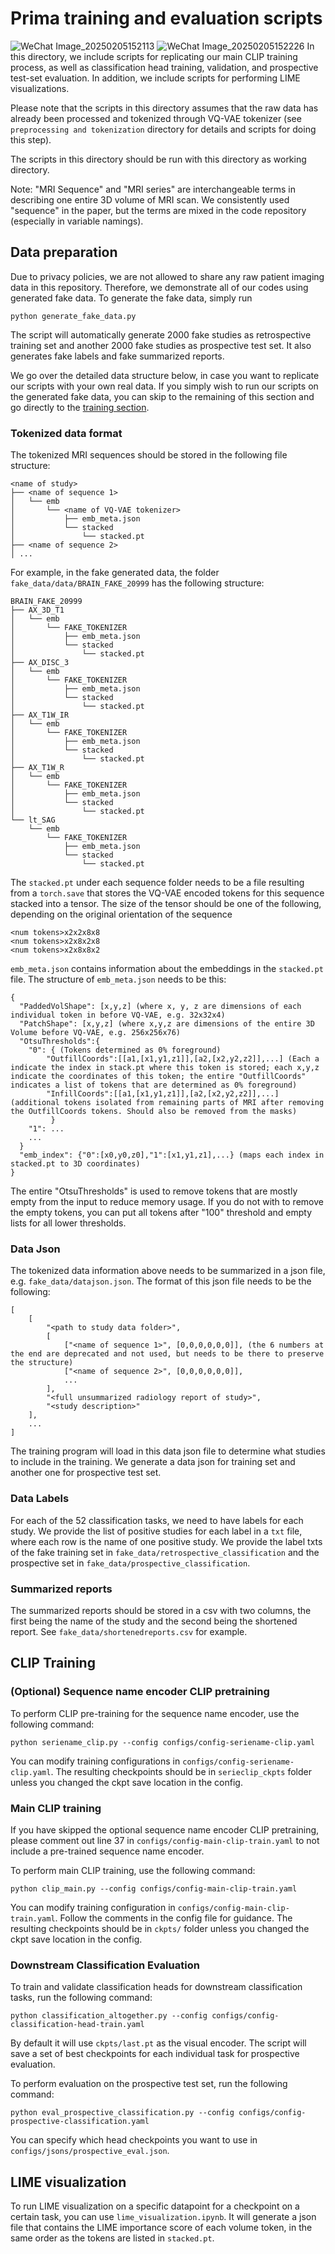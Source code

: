 # Prima training and evaluation scripts

![WeChat Image_20250205152113](https://github.com/user-attachments/assets/9da9490f-8ac9-4fca-89e3-7ea3fcf097e6)
![WeChat Image_20250205152226](https://github.com/user-attachments/assets/a5330ae0-ad8c-4d03-aac2-f9559fdc22fa)
In this directory, we include scripts for replicating our main CLIP training process, as well as classification head training, validation, and prospective test-set evaluation. In addition, we include scripts for performing LIME visualizations.

Please note that the scripts in this directory assumes that the raw data has already been processed and tokenized through VQ-VAE tokenizer (see `preprocessing and tokenization` directory for details and scripts for doing this step). 

The scripts in this directory should be run with this directory as working directory.

Note: "MRI Sequence" and "MRI series" are interchangeable terms in describing one entire 3D volume of MRI scan. We consistently used "sequence" in the paper, but the terms are mixed in the code repository (especially in variable namings). 

## Data preparation

Due to privacy policies, we are not allowed to share any raw patient imaging data in this repository. Therefore, we demonstrate all of our codes using generated fake data. To generate the fake data, simply run 
```
python generate_fake_data.py
```
The script will automatically generate 2000 fake studies as retrospective training set and another 2000 fake studies as prospective test set. It also generates fake labels and fake summarized reports.

We go over the detailed data structure below, in case you want to replicate our scripts with your own real data. If you simply wish to run our scripts on the generated fake data, you can skip to the remaining of this section and go directly to the [training section](https://github.com/MLNeurosurg/Prima/tree/main/Prima%20training%20and%20evaluation#clip-training).

### Tokenized data format

The tokenized MRI sequences should be stored in the following file structure:
```
<name of study>
├── <name of sequence 1>
│   └── emb
│       └── <name of VQ-VAE tokenizer>
│           ├── emb_meta.json
│           └── stacked
│               └── stacked.pt
├── <name of sequence 2>
│ ...
```
For example, in the fake generated data, the folder `fake_data/data/BRAIN_FAKE_20999` has the following structure:
```
BRAIN_FAKE_20999
├── AX_3D_T1
│   └── emb
│       └── FAKE_TOKENIZER
│           ├── emb_meta.json
│           └── stacked
│               └── stacked.pt
├── AX_DISC_3
│   └── emb
│       └── FAKE_TOKENIZER
│           ├── emb_meta.json
│           └── stacked
│               └── stacked.pt
├── AX_T1W_IR
│   └── emb
│       └── FAKE_TOKENIZER
│           ├── emb_meta.json
│           └── stacked
│               └── stacked.pt
├── AX_T1W_R
│   └── emb
│       └── FAKE_TOKENIZER
│           ├── emb_meta.json
│           └── stacked
│               └── stacked.pt
└── lt_SAG
    └── emb
        └── FAKE_TOKENIZER
            ├── emb_meta.json
            └── stacked
                └── stacked.pt
```
The `stacked.pt` under each sequence folder needs to be a file resulting from a `torch.save` that stores the VQ-VAE encoded tokens for this sequence stacked into a tensor. The size of the tensor should be one of the following, depending on the original orientation of the sequence
```
<num tokens>x2x2x8x8
<num tokens>x2x8x2x8
<num tokens>x2x8x8x2
```
`emb_meta.json` contains information about the embeddings in the `stacked.pt` file. The structure of `emb_meta.json` needs to be this:
```
{
  "PaddedVolShape": [x,y,z] (where x, y, z are dimensions of each individual token in before VQ-VAE, e.g. 32x32x4)
  "PatchShape": [x,y,z] (where x,y,z are dimensions of the entire 3D Volume before VQ-VAE, e.g. 256x256x76)
  "OtsuThresholds":{
    "0": { (Tokens determined as 0% foreground)
        "OutfillCoords":[[a1,[x1,y1,z1]],[a2,[x2,y2,z2]],...] (Each a indicate the index in stack.pt where this token is stored; each x,y,z indicate the coordinates of this token; the entire "OutfillCoords" indicates a list of tokens that are determined as 0% foreground)
        "InfillCoords":[[a1,[x1,y1,z1]],[a2,[x2,y2,z2]],...] (additional tokens isolated from remaining parts of MRI after removing the OutfillCoords tokens. Should also be removed from the masks)
         }
    "1": ...
    ...
  }
  "emb_index": {"0":[x0,y0,z0],"1":[x1,y1,z1],...} (maps each index in stacked.pt to 3D coordinates)
}
```
The entire "OtsuThresholds" is used to remove tokens that are mostly empty from the input to reduce memory usage. If you do not with to remove the empty tokens, you can put all tokens after "100" threshold and empty lists for all lower thresholds.

### Data Json

The tokenized data information above needs to be summarized in a json file, e.g. `fake_data/datajson.json`. The format of this json file needs to be the following:
```
[
    [
        "<path to study data folder>",
        [
            ["<name of sequence 1>", [0,0,0,0,0,0]], (the 6 numbers at the end are deprecated and not used, but needs to be there to preserve the structure)
            ["<name of sequence 2>", [0,0,0,0,0,0]],
            ...
        ],
        "<full unsummarized radiology report of study>",
        "<study description>"
    ],
    ...
]
```
The training program will load in this data json file to determine what studies to include in the training. We generate a data json for training set and another one for prospective test set.

### Data Labels

For each of the 52 classification tasks, we need to have labels for each study. We provide the list of positive studies for each label in a `txt` file, where each row is the name of one positive study. We provide the label txts of the fake training set in `fake_data/retrospective_classification` and the prospective set in `fake_data/prospective_classification`.

### Summarized reports

The summarized reports should be stored in a csv with two columns, the first being the name of the study and the second being the shortened report. See `fake_data/shortenedreports.csv` for example.

## CLIP Training

### (Optional) Sequence name encoder CLIP pretraining

To perform CLIP pre-training for the sequence name encoder, use the following command:

```
python seriename_clip.py --config configs/config-seriename-clip.yaml
```

You can modify training configurations in `configs/config-seriename-clip.yaml`. The resulting checkpoints should be in `serieclip_ckpts` folder unless you changed the ckpt save location in the config.

### Main CLIP training

If you have skipped the optional sequence name encoder CLIP pretraining, please comment out line 37 in `configs/config-main-clip-train.yaml` to not include a pre-trained sequence name encoder.

To perform main CLIP training, use the following command:

```
python clip_main.py --config configs/config-main-clip-train.yaml
```

You can modify training configuration in `configs/config-main-clip-train.yaml`. Follow the comments in the config file for guidance. The resulting checkpoints should be in `ckpts/` folder unless you changed the ckpt save location in the config.

### Downstream Classification Evaluation

To train and validate classification heads for downstream classification tasks, run the following command:

```
python classification_altogether.py --config configs/config-classification-head-train.yaml
```

By default it will use `ckpts/last.pt` as the visual encoder. The script will save a set of best checkpoints for each individual task for prospective evaluation.

To perform evaluation on the prospective test set, run the following command:

```
python eval_prospective_classification.py --config configs/config-prospective-classification.yaml
```

You can specify which head checkpoints you want to use in `configs/jsons/prospective_eval.json`.

## LIME visualization

To run LIME visualization on a specific datapoint for a checkpoint on a certain task, you can use `lime_visualization.ipynb`. It will generate a json file that contains the LIME importance score of each volume token, in the same order as the tokens are listed in `stacked.pt`.
